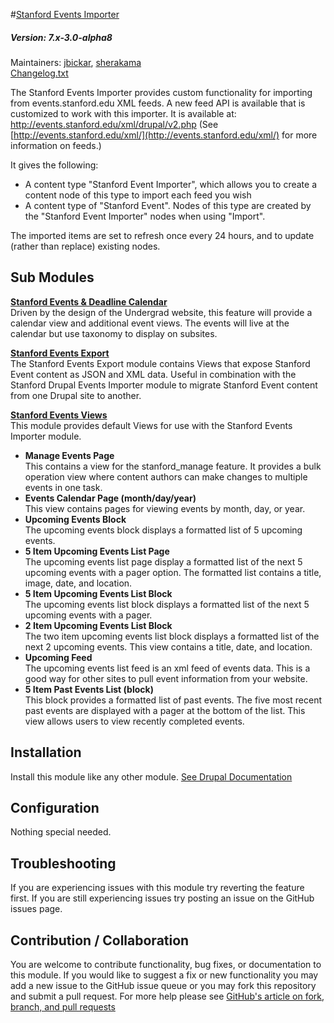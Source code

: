 #[Stanford Events Importer](https://github.com/SU-SWS/stanford_events_importer)
##### Version: 7.x-3.0-alpha8

Maintainers: [jbickar](https://github.com/jbickar), [sherakama](https://github.com/sherakama)   
[Changelog.txt](CHANGELOG.txt)

The Stanford Events Importer provides custom functionality for importing from events.stanford.edu XML feeds. A new feed API is available that is customized to work with this importer. It is available at: http://events.stanford.edu/xml/drupal/v2.php
(See [http://events.stanford.edu/xml/](http://events.stanford.edu/xml/) for more information on feeds.)

It gives the following:
* A content type "Stanford Event Importer", which allows you to create a content node of this type to import each feed you wish
* A content type of "Stanford Event". Nodes of this type are created by the "Stanford Event Importer" nodes when using "Import".

The imported items are set to refresh once every 24 hours, and to update (rather than replace) existing nodes.


Sub Modules
---

**[Stanford Events & Deadline Calendar](modules/stanford_event_and_deadline_calendar)**   
Driven by the design of the Undergrad website, this feature will provide a calendar view and additional event views.  The events will live at the calendar but use taxonomy to display on subsites.

**[Stanford Events Export](modules/stanford_events_export)**   
The Stanford Events Export module contains Views that expose Stanford Event content as JSON and XML data. Useful in combination with the Stanford Drupal Events Importer module to migrate Stanford Event content from one Drupal site
to another.

**[Stanford Events Views](modules/stanford_events_views)**   
This module provides default Views for use with the Stanford Events Importer module.

* **Manage Events Page**   
This contains a view for the stanford_manage feature. It provides a bulk operation view where content authors can make changes to multiple events in one task.
* **Events Calendar Page (month/day/year)**   
This view contains pages for viewing events by month, day, or year.
* **Upcoming Events Block**   
The upcoming events block displays a formatted list of 5 upcoming events.
* **5 Item Upcoming Events List Page**   
The upcoming events list page display a formatted list of the next 5 upcoming events with a pager option. The formatted list contains a title, image, date, and location. 
* **5 Item Upcoming Events List Block**   
The upcoming events list block displays a formatted list of the next 5 upcoming events with a pager. 
* **2 Item Upcoming Events List Block**   
The two item upcoming events list block displays a formatted list of the next 2 upcoming events. This view contains a title, date, and location. 
* **Upcoming Feed**   
The upcoming events list feed is an xml feed of events data. This is a good way for other sites to pull event information from your website. 
* **5 Item Past Events List (block)**   
This block provides a formatted list of past events. The five most recent past events are displayed with a pager at the bottom of the list. This view allows users to view recently completed events.

Installation
---

Install this module like any other module. [See Drupal Documentation](https://drupal.org/documentation/install/modules-themes/modules-7)

Configuration
---

Nothing special needed.

Troubleshooting
---

If you are experiencing issues with this module try reverting the feature first. If you are still experiencing issues try posting an issue on the GitHub issues page.

Contribution / Collaboration
---

You are welcome to contribute functionality, bug fixes, or documentation to this module. If you would like to suggest a fix or new functionality you may add a new issue to the GitHub issue queue or you may fork this repository and submit a pull request. For more help please see [GitHub's article on fork, branch, and pull requests](https://help.github.com/articles/using-pull-requests)
